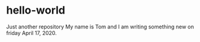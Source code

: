 # hello-world
Just another repository
My name is Tom and I am writing something new on friday April 17, 2020. 

